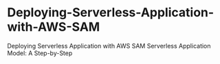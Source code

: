 # Deploying-Serverless-Application-with-AWS-SAM
Deploying  Serverless Application with AWS SAM Serverless Application Model: A Step-by-Step
